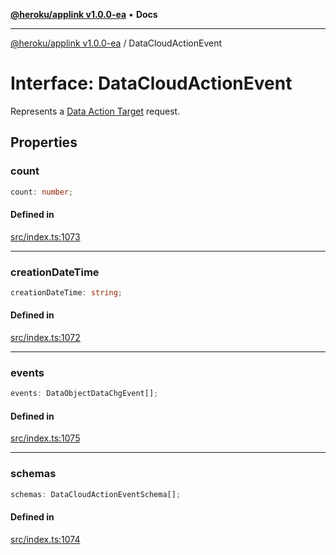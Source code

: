 [**@heroku/applink v1.0.0-ea**](../README.md) • **Docs**

***

[@heroku/applink v1.0.0-ea](../README.md) / DataCloudActionEvent

# Interface: DataCloudActionEvent

Represents a [Data Action Target](https://help.salesforce.com/s/articleView?id=sf.c360_a_create_a_data_action_target_of_webhook_type.htm&type=5) request.

## Properties

### count

```ts
count: number;
```

#### Defined in

[src/index.ts:1073](https://github.com/heroku/heroku-applink-nodejs/blob/e2c7093bff3682e3a10211f985cb37467f6d2de7/src/index.ts#L1073)

***

### creationDateTime

```ts
creationDateTime: string;
```

#### Defined in

[src/index.ts:1072](https://github.com/heroku/heroku-applink-nodejs/blob/e2c7093bff3682e3a10211f985cb37467f6d2de7/src/index.ts#L1072)

***

### events

```ts
events: DataObjectDataChgEvent[];
```

#### Defined in

[src/index.ts:1075](https://github.com/heroku/heroku-applink-nodejs/blob/e2c7093bff3682e3a10211f985cb37467f6d2de7/src/index.ts#L1075)

***

### schemas

```ts
schemas: DataCloudActionEventSchema[];
```

#### Defined in

[src/index.ts:1074](https://github.com/heroku/heroku-applink-nodejs/blob/e2c7093bff3682e3a10211f985cb37467f6d2de7/src/index.ts#L1074)
